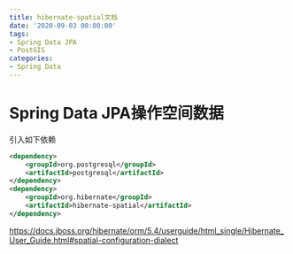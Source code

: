 ```yaml
---
title: hibernate-spatial文档
date: '2020-09-03 00:00:00'
tags:
- Spring Data JPA
- PostGIS
categories:
- Spring Data
---
```


# Spring Data JPA操作空间数据

引入如下依赖

```xml
<dependency>
    <groupId>org.postgresql</groupId>
    <artifactId>postgresql</artifactId>
</dependency>
<dependency>
    <groupId>org.hibernate</groupId>
    <artifactId>hibernate-spatial</artifactId>
</dependency>
```

https://docs.jboss.org/hibernate/orm/5.4/userguide/html_single/Hibernate_User_Guide.html#spatial-configuration-dialect
